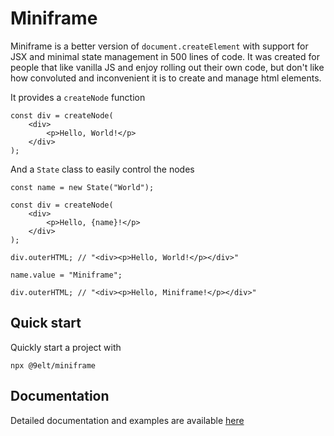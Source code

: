 # Miniframe

Miniframe is a better version of `document.createElement` with support for JSX and minimal state
management in 500 lines of code. It was created for people that like vanilla JS
and enjoy rolling out their own code, but don't like how convoluted and inconvenient
it is to create and manage html elements.

It provides a `createNode` function

```tsx
const div = createNode(
    <div>
        <p>Hello, World!</p>
    </div>
);
```

And a `State` class to easily control the nodes

```tsx
const name = new State("World");

const div = createNode(
    <div>
        <p>Hello, {name}!</p>
    </div>
);

div.outerHTML; // "<div><p>Hello, World!</p></div>"

name.value = "Miniframe";

div.outerHTML; // "<div><p>Hello, Miniframe!</p></div>"
```

## Quick start

Quickly start a project with

```
npx @9elt/miniframe
```

## Documentation

Detailed documentation and examples are available [here](https://9elt.github.io/miniframe)
